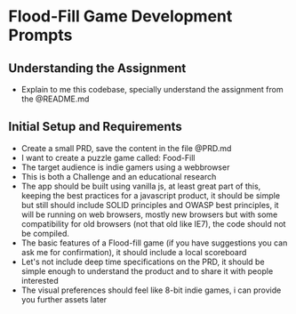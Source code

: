# Flood-Fill Game Development Prompts

## Understanding the Assignment

- Explain to me this codebase, specially understand the assignment from the @README.md

## Initial Setup and Requirements

- Create a small PRD, save the content in the file @PRD.md
- I want to create a puzzle game called: Food-Fill
- The target audience is indie gamers using a webbrowser
- This is both a Challenge and an educational research
- The app should be built using vanilla js, at least great part of this, keeping the best practices for a javascript product, it should be simple but still should include SOLID principles and OWASP best principles, it will be running on web browsers, mostly new browsers but with some compatibility for old browsers (not that old like IE7), the code should not be compiled.
- The basic features of a Flood-fill game (if you have suggestions you can ask me for confirmation), it should include a local scoreboard
- Let's not include deep time specifications on the PRD, it should be simple enough to understand the product and to share it with people interested
- The visual preferences should feel like 8-bit indie games, i can provide you further assets later
